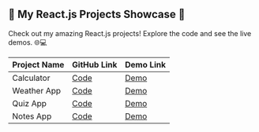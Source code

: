 ## 🚀 My React.js Projects Showcase 🌟

Check out my amazing React.js projects! Explore the code and see the live demos. 🌐💻

| Project Name | GitHub Link | Demo Link |
|--------------|-------------|-----------|
| Calculator    | [Code](https://github.com/MehakRauf/CalculatorReact) |[Demo](https://calculatorbyfatima.netlify.app/)
| Weather App    | [Code](https://github.com/MehakRauf/WeatherAppReactJS) | [Demo](https://weather-app-reactjsproject.netlify.app/) |
| Quiz App    | [Code](https://github.com/MehakRauf/QuizApp) | [Demo](https://quiz-app-reactjsproject.netlify.app) |
| Notes App    | [Code](https://github.com/MehakRauf/NotesApp) | [Demo](https://noteappbymehak.netlify.app/) |


